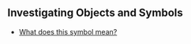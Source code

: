 ## Investigating Objects and Symbols

- [What does this symbol mean?](https://www.symbols.com/what-is-this-symbol.php)